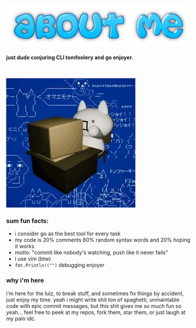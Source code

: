 ![about me](./about-me.png)
<br><br>
**just dude conjuring CLI tomfoolery and go enjoyer.**  

<br><br>
![SMASHIIIIN](./pow-pow.jpg)

### sum  fun facts:

- i consider go as the best tool for every task
- my code is 20% comments 60% random syntax words and 20% hoping it works
- motto: "commit like nobody's watching, push like it never fails"
- i use vim (btw)
- `fmt.Println!("")` debugging enjoyer

### why i'm here

i'm here for the lulz, to break stuff, and sometimes fix things by accident, just enjoy my time. yeah i might write shit ton of spaghetti, unmaintable code with epic commit messages, but this shit gives me so much fun so yeah...
feel free to peek at my repos, fork them, star them, or just laugh at my pain idc.


